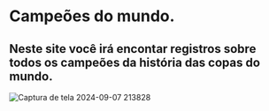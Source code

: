 # Campeões do mundo.

<h2>Neste site você irá encontar registros sobre todos os campeões da história das copas do mundo.</h2>

![Captura de tela 2024-09-07 213828](https://github.com/user-attachments/assets/1a11f288-4a4a-434c-8a4e-cb48fc686dee)

